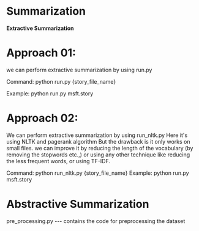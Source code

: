 # Summarization
**Extractive Summarization**
# Approach 01:
we can perform extractive summarization by using run.py

Command: python run.py {story_file_name}

Example: python run.py msft.story

# Approach 02:
We can perform extractive summarization by using run_nltk.py 
Here it's using NLTK and pagerank algorithm
But the drawback is it only works on small files. we can improve it by reducing the length of the vocabulary (by removing the stopwords etc.,) or using any other technique like reducing the less frequent words, or using TF-IDF.

Command: python run_nltk.py {story_file_name}
Example: python run.py msft.story

# Abstractive Summarization
pre_processing.py --- contains the code for preprocessing the dataset





